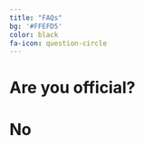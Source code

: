 ```yaml
---
title: "FAQs"
bg: '#FFEFD5'
color: black
fa-icon: question-circle
---
```



# Are you official?
# No


